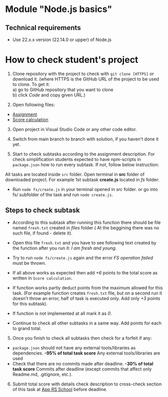 # Module "Node.js basics"

## Technical requirements

- Use 22.x.x version (22.14.0 or upper) of Node.js

# How to check student's project

1. Clone repository with the project to check with `git clone [HTTPS]` or download it.
   (where HTTPS is the GitHub URL of the project to be used to clone. To get it:  
   a) go to GitHub repository that you want to clone  
   b) click _Code_ and copy given URL.)

2. Open following files:

- [Assignment](https://github.com/AlreadyBored/nodejs-assignments/blob/main/assignments/nodejs-basics/assignment.md)
- [Score calculation](https://github.com/AlreadyBored/nodejs-assignments/blob/main/assignments/nodejs-basics/score.md)

3. Open project in Visual Studio Code or any other code editor.

4. Switch from main branch to branch with solution, if you haven't done it yet.

5. Start to check subtasks according to the assignment description.
   For check simplification students expected to have npm-scripts in `package.json` how to run every subtask.
   If not, follow below instruction:

All tasks are located inside `src` folder. Open terminal in **src** folder of downloaded project.
For example 1st subtask **create.js** located in _fs_ folder:

- Run `node fs/create.js` in your terminal opened in _src_ folder.
  or go into fs/ subfolder of the task and run `node create.js`.

## Steps to check subtask

- According to this subtask after running this function there should be file named `fresh.txt` created in _files_ folder ( At the beggining there was no such file, if found - delete it).
- Open this file `fresh.txt` and you have to see following text created by the function after you run it:
  _I am fresh and young_.
- Try to run `node fs/create.js` again and the error _FS operation failed_ must be thrown.
- If all above works as expected then add _+6_ points to the total score as written in `Score calculation`.
- If function works partly deduct points from the maximum allowed for this task.
  (For example function creates `fresh.txt` file, but on a second run it doesn't throw an error, half of task is executed only. Add only _+3_ points for this subtask).

- If function is not implemented at all mark it as _0_.

- Continue to check all other subtasks in a same way. Add points for each to grand total.

5.  Once you finish to check all subtasks then check for a forfeit if any:

- `package.json` should not have any external tools/libraries as dependencies.
  **-95% of total task score** Any external tools/libraries are used
- Check that there are no commits made after deadline.
  **-30% of total task score** Commits after deadline (except commits that affect only Readme.md, .gitignore, etc.).

6. Submit total score with details check description to cross-check section of this task at [App RS School](https://app.rs.school/) before deadline.
